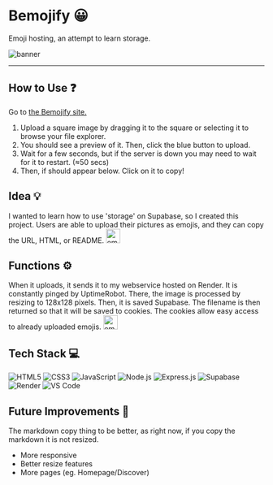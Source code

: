 # Bemojify 😀
Emoji hosting, an attempt to learn storage.

![banner](https://i.imgur.com/DCD5plF.png)

---

## How to Use ❓
Go to [the Bemojify site.](https://codingkatty.github.io/bemojify)

1. Upload a square image by dragging it to the square or selecting it to browse your file explorer.
2. You should see a preview of it. Then, click the blue button to upload.
3. Wait for a few seconds, but if the server is down you may need to wait for it to restart. (≈50 secs)
4. Then, if should appear below. Click on it to copy!

## Idea 💡
I wanted to learn how to use 'storage' on Supabase, so I created this project. Users are able to upload their pictures as emojis, and they can copy the URL, HTML, or README. <img src="https://spujdflzaohvsnolwmnx.supabase.co/storage/v1/object/public/emoji/55d73b00a0bd271692ac692e1feed335.png" alt="emoji" width="28" height="28">

## Functions ⚙️
When it uploads, it sends it to my webservice hosted on Render. It is constantly pinged by UptimeRobot. There, the image is processed by resizing to 128x128 pixels. Then, it is saved Supabase. The filename is then returned so that it will be saved to cookies. The cookies allow easy access to already uploaded emojis. <img src="https://spujdflzaohvsnolwmnx.supabase.co/storage/v1/object/public/emoji/f5945142c1bfc70b0051e8bb7638ad42.png" alt="emoji" width="28" height="28">

## Tech Stack 💻
![HTML5](https://img.shields.io/badge/HTML5-E34F26?style=for-the-badge&logo=html5&logoColor=white)
![CSS3](https://img.shields.io/badge/CSS3-1572B6?style=for-the-badge&logo=css3&logoColor=white)
![JavaScript](https://img.shields.io/badge/JavaScript-F7DF1E?style=for-the-badge&logo=javascript&logoColor=black)
![Node.js](https://img.shields.io/badge/Node.js-43853D?style=for-the-badge&logo=node.js&logoColor=white)
![Express.js](https://img.shields.io/badge/Express.js-404D59?style=for-the-badge&logo=express&logoColor=white)
![Supabase](https://img.shields.io/badge/Supabase-3ECF8E?style=for-the-badge&logo=supabase&logoColor=white)
![Render](https://img.shields.io/badge/Render-46E3B7?style=for-the-badge&logo=render&logoColor=white)
![VS Code](https://img.shields.io/badge/VS_Code-007ACC?style=for-the-badge&logo=visual-studio-code&logoColor=white)

## Future Improvements 💖
The markdown copy thing to be better, as right now, if you copy the markdown it is not resized.
- More responsive
- Better resize features
- More pages (eg. Homepage/Discover)
